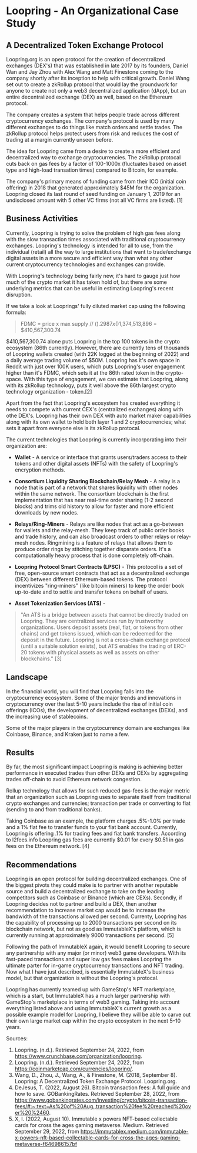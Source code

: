 # Loopring - An Organizational Case Study


## A Decentralized Token Exchange Protocol


Loopring.org is an open protocol for the creation of decentralized exchanges (DEX's) that was established in late 2017 by its founders, Daniel Wan and Jay Zhou with Alex Wang and Matt Finestone coming to the company shortly after its inception to help with critical growth. Daniel Wang set out to create a zkRollup protocol that would lay the groundwork for anyone to create not only a web3 decentralized application (dApp), but an entire decentralized exchange (DEX) as well, based on the Ethereum protocol.


The company creates a system that helps people trade across different cryptocurrency exchanges. The company's protocol is used by many different exchanges to do things like match orders and settle trades. The zkRollup protocol helps protect users from risk and reduces the cost of trading at a margin currently unseen before.


The idea for Loopring came from a desire to create a more efficient and decentralized way to exchange cryptocurrencies. The zkRollup protocal cuts back on gas fees by a factor of 100-1000x (fluctuates based on asset type and high-load transation times) compared to Bitcoin, for example.


The company's primary means of funding came from their ICO (initial coin offering) in 2018 that generated approximately $45M for the organization. Loopring closed its last round of seed funding on January 1, 2019 for an undisclosed amount with 5 other VC firms (not all VC firms are listed). [1]


## Business Activities


Currently, Loopring is trying to solve the problem of high gas fees along with the slow transaction times associated with traditional cryptocurrency exchanges. Loopring's technology is intended for all to use, from the individual (retail) all the way to large institutions that want to trade/exchange digital assets in a more secure and efficient way than what any other current cryptocurrency technologies and exchanges can provide.


With Loopring's technology being fairly new, it's hard to gauge just how much of the crypto market it has taken hold of, but there are some underlying metrics that can be useful in estimating Loopring's recent disruption.


If we take a look at Looprings' fully diluted market cap using the following formula:
   
   
>FDMC = price x max supply // ($).2987 x ($)1,374,513,896 = $410,567,300.74


$410,567,300.74 alone puts Loopring in the top 100 tokens in the crypto ecosystem (86th currently). However, there are currently tens of thousands of Loopring wallets created (with 22K logged at the beginning of 2022) and a daily average trading volume of $50M. Loopring has it's own space in Reddit with just over 100K users, which puts Loopring's user engagement higher than it's FDMC, which sets it at the 86th rated token in the crypto-space. With this type of engagement, we can estimate that Loopring, along with its zkRollup technology, puts it well above the 86th largest crypto technology organization - token.[2]

Apart from the fact that Loopring's ecosystem has created everything it needs to compete with current CEX's (centralized exchanges) along with othe DEX's. Loopring has their own DEX with auto market maker capabilities along with its own wallet to hold both layer 1 and 2 cryptocurrencies; what sets it apart from everyone else is its zkRollup protocal.


The current technologies that Loopring is currently incorporating into their organization are:
* **Wallet** - A service or interface that grants users/traders access to their tokens and other digital assets (NFTs) with the safety of Loopring's encryption methods.


* **Consortium Liquidity Sharing Blockchain/Relay Mesh** - A relay is a node that is part of a network that shares liquidity with other nodes within the same network. The consortium blockchain is the first implementation that has near real-time order sharing (1-2 second blocks) and trims old history to allow for faster and more efficient downloads by new nodes.


* **Relays/Ring-Miners** - Relays are like nodes that act as a go-between for wallets and the relay-mesh. They keep track of public order books and trade history, and can also broadcast orders to other relays or relay-mesh nodes. Ringmining is a feature of relays that allows them to produce order rings by stitching together disparate orders. It's a computationally heavy process that is done completely off-chain.


* **Loopring Protocol Smart Contracts (LPSC)** - This protocol is a set of free, open-source smart contracts that act as a decentralized exchange (DEX) between different Ethereum-based tokens. The protocol incentivizes "ring-miners" (like bitcoin miners) to keep the order book up-to-date and to settle and transfer tokens on behalf of users.


* **Asset Tokenization Services (ATS)** -
> "An ATS is a bridge between assets that cannot be directly traded on Loopring. They are centralized services run by trustworthy organizations. Users deposit assets (real, fiat, or tokens from other chains) and get tokens issued, which can be redeemed for the deposit in the future. Loopring is not a cross-chain exchange protocol (until a suitable solution exists), but ATS enables the trading of ERC-20 tokens with physical assets as well as assets on other blockchains." [3]
## Landscape


In the financial world, you will find that Loopring falls into the cryptocurrency ecosystem. Some of the major trends and innovations in cryptocurrency over the last 5-10 years include the rise of initial coin offerings (ICOs), the development of decentralized exchanges (DEXs), and the increasing use of stablecoins.



Some of the major players in the cryptocurrency domain are exchanges like Coinbase, Binance, and Kraken just to name a few.


## Results


By far, the most significant impact Loopring is making is achieving better performance in executed trades than other DEXs and CEXs by aggregating trades off-chain to avoid Ethereum network congestion.


Rollup technology that allows for such reduced gas-fees is the major metric that an organization such as Loopring uses to separate itself from traditional crypto exchanges and currencies; transaction per trade or converting to fiat (sending to and from traditional banks).


Taking Coinbase as an example, the platform charges .5%-1.0% per trade and a 1% flat fee to transfer funds to your fiat bank account. Currently, Loopring is offering .1% for trading fees and fiat bank transfers. According to l2fees.info Loopring gas fees are currently $0.01 for every $0.51 in gas fees on the Ethereum network. [4]


## Recommendations


Loopring is an open protocol for building decentralized exchanges. One of the biggest pivots they could make is to partner with another reputable source and build a decentralized exchange to take on the leading competitors such as Coinbase or Binance (which are CEXs). Secondly, if Loopring decides not to partner and build a DEX, then another recommendation to increase market cap would be to increase the bandwidth of the transactions allowed per second. Currenty, Loopring has the capability of processing up to 2000 transactions per second on its blockchain network, but not as good as ImmutableX's platform, which is currently running at approximately 9000 transactions per second. [5]


Following the path of ImmutableX again, it would benefit Loopring to secure any partnership with any major (or minor) web3 game developers. With its fast-paced transactions and super low gas fees makes Loopring the ultimate parter for in-game cryptocurrency transactions and NFT trading. Now what I have just described, is essentially ImmutableX's business model, but that organization is without the Loopring's protocal.


Loopring has currently teamed up with GameStop's NFT marketplace, which is a start, but ImmutableX has a much larger partnership with GameStop's marketplace in terms of web3 gaming. Taking into account everything listed above and using ImmutableX's current growth as a possible example model for Loopring, I believe they will be able to carve out their own large market cap within the crypto ecosystem in the next 5–10 years.


Sources:
1. Loopring. (n.d.). Retrieved September 24, 2022, from https://www.crunchbase.com/organization/loopring.
2. Loopring. (n.d.). Retrieved September 24, 2022, from https://coinmarketcap.com/currencies/loopring/.
3. Wang, D., Zhou, J., Wang, A., & Finestone, M. (2018, September 8). Loopring: A Decentralized Token Exchange Protocol. Loopring.org.
4. DeJesus, T. (2022, August 26). Bitcoin transaction fees: A full guide and how to save. GOBankingRates. Retrieved September 28, 2022, from https://www.gobankingrates.com/investing/crypto/bitcoin-transaction-fees/#:~:text=As%20of%20Aug.,transaction%20fee%20reached%20over%20%2460.
5. X, I. (2022, August 10). Immutable x powers NFT-based collectable cards for cross the ages gaming metaverse. Medium. Retrieved September 29, 2022, from https://immutablex.medium.com/immutable-x-powers-nft-based-collectable-cards-for-cross-the-ages-gaming-metaverse-f646986157bf
